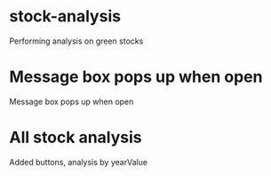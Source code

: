 # stock-analysis
Performing analysis on green stocks
# Message box pops up when open
Message box pops up when open
# All stock analysis
Added buttons, analysis by yearValue
